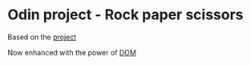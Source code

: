 # Odin project - Rock paper scissors

Based on the [project](https://www.theodinproject.com/lessons/foundations-rock-paper-scissors)

Now enhanced with the power of [DOM](https://www.theodinproject.com/lessons/foundations-revisiting-rock-paper-scissors)
